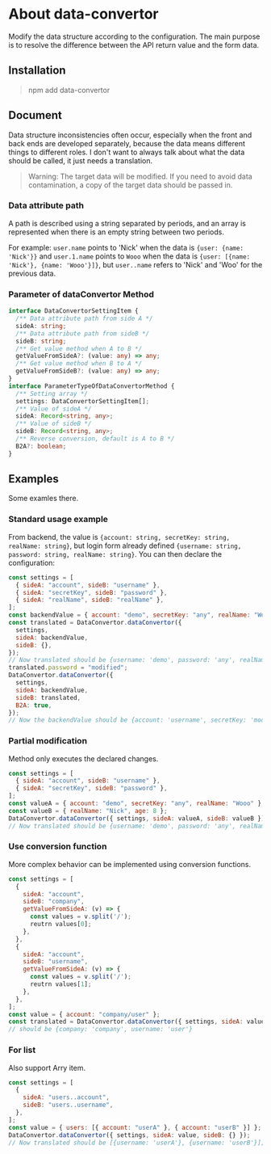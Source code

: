 # About data-convertor

Modify the data structure according to the configuration. The main purpose is to resolve the difference between the API return value and the form data.

## Installation

> npm add data-convertor

## Document

Data structure inconsistencies often occur, especially when the front and back ends are developed separately, because the data means different things to different roles. I don't want to always talk about what the data should be called, it just needs a translation.

> Warning: The target data will be modified. If you need to avoid data contamination, a copy of the target data should be passed in.

### Data attribute path

A path is described using a string separated by periods, and an array is represented when there is an empty string between two periods.

For example: `user.name` points to 'Nick' when the data is `{user: {name: 'Nick'}}` and `user.1.name` points to `Wooo` when the data is `{user: [{name: 'Nick'}, {name: 'Wooo'}]}`, but `user..name` refers to 'Nick' and 'Woo' for the previous data.

### Parameter of dataConvertor Method

```ts
interface DataConvertorSettingItem {
  /** Data attribute path from side A */
  sideA: string;
  /** Data attribute path from sideB */
  sideB: string;
  /** Get value method when A to B */
  getValueFromSideA?: (value: any) => any;
  /** Get value method when B to A */
  getValueFromSideB?: (value: any) => any;
}
interface ParameterTypeOfDataConvertorMethod {
  /** Setting array */
  settings: DataConvertorSettingItem[];
  /** Value of sideA */
  sideA: Record<string, any>;
  /** Value of sideB */
  sideB: Record<string, any>;
  /** Reverse conversion, default is A to B */
  B2A?: boolean;
}
```

## Examples

Some examles there.

### Standard usage example

From backend, the value is `{account: string, secretKey: string, realName: string}`, but login form already defined `{username: string, password: string, realName: string}`. You can then declare the configuration:

```js
const settings = [
  { sideA: "account", sideB: "username" },
  { sideA: "secretKey", sideB: "password" },
  { sideA: "realName", sideB: "realName" },
];
const backendValue = { account: "demo", secretKey: "any", realName: "Wooo" };
const translated = DataConvertor.dataConvertor({
  settings,
  sideA: backendValue,
  sideB: {},
});
// Now translated should be {username: 'demo', password: 'any', realName: 'Wooo'};
translated.password = "modified";
DataConvertor.dataConvertor({
  settings,
  sideA: backendValue,
  sideB: translated,
  B2A: true,
});
// Now the backendValue should be {account: 'username', secretKey: 'modified', realName: 'Wooo'}
```

### Partial modification

Method only executes the declared changes.

```js
const settings = [
  { sideA: "account", sideB: "username" },
  { sideA: "secretKey", sideB: "password" },
];
const valueA = { account: "demo", secretKey: "any", realName: "Wooo" };
const valueB = { realName: "Nick", age: 8 };
DataConvertor.dataConvertor({ settings, sideA: valueA, sideB: valueB });
// Now translated should be {username: 'demo', password: 'any', realName: 'Nick', age: 8};
```

### Use conversion function

More complex behavior can be implemented using conversion functions.

```js
const settings = [
  {
    sideA: "account",
    sideB: "company",
    getValueFromSideA: (v) => {
      const values = v.split('/');
      reutrn values[0];
    },
  },
  {
    sideA: "account",
    sideB: "username",
    getValueFromSideA: (v) => {
      const values = v.split('/');
      reutrn values[1];
    },
  },
];
const value = { account: "company/user" };
const translated = DataConvertor.dataConvertor({ settings, sideA: value, sideB: {} });
// should be {company: 'company', username: 'user'}
```

### For list

Also support Arry item.

```js
const settings = [
  {
    sideA: "users..account",
    sideB: "users..username",
  },
];
const value = { users: [{ account: "userA" }, { account: "userB" }] };
DataConvertor.dataConvertor({ settings, sideA: value, sideB: {} });
// Now translated should be [{username: 'userA'}, {username: 'userB'}];
```
